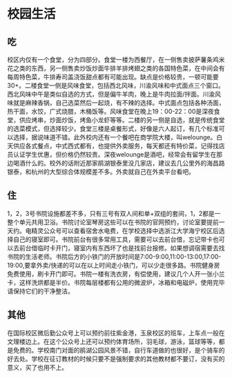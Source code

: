 # 校园生活

## 吃

校区内仅有一个食堂，分为四部分。食堂一楼为西餐厅，在一侧售卖披萨薯条鸡米花之类的东西，另一侧售卖炒饭炒面牛排羊排烤翅之类的各国特色菜，在中间会有每周特色菜，牛排寿司盖浇饭甜点都有可能出现。缺点是价格较贵，一顿可能要30+。二楼食堂一侧是风味食堂，包括西北风味，川渝风味和中式面点三个窗口。西北风味中午是类似自选的方式，但是偏牛羊肉，晚上是牛肉拉面/拌面。川渝风味就是麻辣香锅，自己选菜然后一起烧，有不辣的选择。中式面点包括各种汤面，热干面，水饺，广式烧腊，木桶饭等。风味食堂在晚上19：00-22：00是深夜食堂，供应烤串，炒面炒饭，烤鱼小龙虾等等。二楼的另一侧是自选，就是传统食堂的选菜模式，但选择较少。食堂三楼是桌餐形式，好像是六人起订，有几个标准可以选择，据说味道不错。此外校内还有一个餐吧在商学院大楼，叫welounge。白天供应各式餐点，中式西式都有，也提供外卖服务，每天都还有特价菜，记得找店员认证学生优惠，但价格仍然较贵。深夜welounge是酒吧，经常会有留学生在那边喝酒什么的。校外的话附近那家鹃湖银泰里没几家店，建议去几公里外的海昌路银泰，和杭州的大型综合体规模差不多。外卖就自己在外卖平台看吧。

## 住

1，2，3号书院设施都差不多，只有三号有双人间和单+双组的套间，1，2都是一整个单元共用卫浴。书院讨论室琴房这些可以在书院的官网预约，讨论室要提前一天约。电精灵公众号可以查看宿舍水电费，在学校选择中选浙江大学海宁校区后选择自己的寝室即可。书院前台有很多常用工具，需要可以去前台借，忘记带卡也可以去前台借临时卡开门，寝室内有东西坏了也是找前台报修。如果想调宿需要去找书院的生活老师。书院后方的小铁门的开放时间是7:00-9:00,11:00-13:00,17:00-19:00,要拿外卖/快递的可以在以上时间走小铁门，可以少走很多路。书院健身房免费使用，刷卡开门即可。书院一楼有洗衣房，有偿使用，建议几个人开一张小兰卡，这样洗烘都是半价。书院每层楼都有公用的微波炉，冰箱和电磁炉，使用完毕请保持它们的干净整洁。

## 其他

在国际校区微后勤公众号上可以预约前往紫金港，玉泉校区的班车，上车点一般在文理楼边上。在这个公众号上还可以预约体育场所，羽毛球，游泳，篮球等等，都是免费的。学校南门对面的鹃湖公园风景不错，自行车道做的也很好，是个骑车的好去处。学校在征订教材的时候只要不是强制要求的其他教材都不要订，没有买的意义，买了也用不上。
